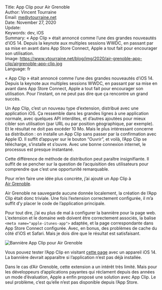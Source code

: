 Title:     App Clip pour Air Grenoble  
Author:    Vincent Tourraine  
Email:     me@vtourraine.net  
Date:      November 27, 2020  
Update:    
Keywords:  dev, iOS  
Summary:   « App Clip » était annoncé comme l’une des grandes nouveautés d’iOS 14. Depuis la keynote aux multiples sessions WWDC, en passant par sa mise en avant dans App Store Connect, Apple a tout fait pour encourager son utilisation.  
Image:     https://www.vtourraine.net/blog/img/2020/air-grenoble-app-clip/airgrenoble-app-clip.jpg  
Language:  fr  


« App Clip » était annoncé comme l’une des grandes nouveautés d’iOS 14. Depuis la keynote aux multiples sessions WWDC, en passant par sa mise en avant dans App Store Connect, Apple a tout fait pour encourager son utilisation. Pour l’instant, on ne peut pas dire que ça rencontre un grand succès.

Un App Clip, c’est un nouveau type d’extension, distribué avec une application iOS. Ça ressemble dans les grandes lignes à une application normale, avec quelques API interdites, et d’autres ajoutées pour mieux cibler son utilisation (par URL ou par position géographique, par exemple). Et le résultat ne doit pas excéder 10 Mo. Mais le plus intéressant concerne sa distribution : on installe un App Clip sans passer par la confirmation avec Apple ID. Il suffit d’appuyer sur le bouton “Ouvrir”, et voilà, l’App Clip se télécharge, s’installe et s’ouvre. Avec une bonne connexion internet, le processus est presque instantané.

Cette différence de méthode de distribution peut paraître insignifiante. Il suffit de se pencher sur la question de l’acquisition des utilisateurs pour comprendre que c’est une opportunité remarquable.

Pour m’en faire une idée plus concrète, j’ai ajouté un App Clip à [Air Grenoble](https://apps.apple.com/app/air-grenoble/id1183533416).

Air Grenoble ne sauvegarde aucune donnée localement, la création de l’App Clip était donc triviale. Une fois l’extension correctement configurée, il m’a suffit d’y placer le code de l’application principale.

Pour tout dire, j’ai eu plus de mal à configurer la bannière pour la page web. L’extension et le domaine web doivent être correctement associés, la balise `<meta name="apple-itunes-app">` adaptée, et la page correspondante dans App Store Connect configurée. Avec, en bonus, des problèmes de cache du côté d’iOS et Safari. Mais je dois dire que le résultat est satisfaisant.

![Bannière App Clip pour Air Grenoble](/blog/img/2020/air-grenoble-app-clip/airgrenoble-app-clip.jpg)

Vous pouvez tester l’App Clip en visitant [cette page](https://www.studioamanga.com/airgrenoble/) avec un appareil iOS 14. La bannière devrait apparaître si l’application n’est pas déjà installée.

Dans le cas d’Air Grenoble, cette extension a un intérêt très limité. Mais pour les développeurs d’applications payantes qui réclament depuis des années un mode d’évaluation, Apple a enfin proposé une solution avec App Clip. Le seul problème, c’est qu’elle n’est pas disponible depuis l’App Store.
